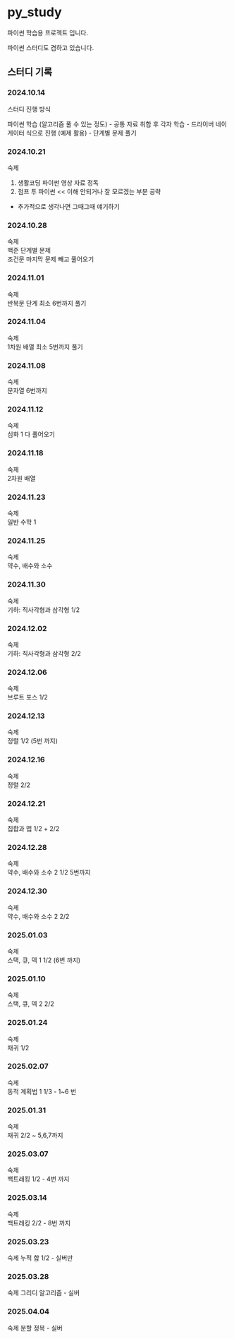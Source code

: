# py_study
파이썬 학습용 프로젝트 입니다.

파이썬 스터디도 겸하고 있습니다.


## 스터디 기록

### 2024.10.14
스터디 진행 방식

파이썬 학습 (알고리즘 풀 수 있는 정도)
    - 공통 자료 취합 후 각자 학습
    - 드라이버 네이게이터 식으로 진행 (예제 활용)
    - 단계별 문제 풀기

### 2024.10.21
숙제
1. 생활코딩 파이썬 영상 자료 정독
2. 점프 투 파이썬 << 이해 안되거나 잘 모르겠는 부분 공략
+ 추가적으로 생각나면 그때그때 얘기하기

### 2024.10.28
숙제    
백준 단계별 문제      
조건문 마지막 문제 빼고 풀어오기

### 2024.11.01
숙제     
반복문 단계 최소 6번까지 풀기   

### 2024.11.04
숙제    
1차원 배열 최소 5번까지 풀기

### 2024.11.08
숙제     
문자열 6번까지

### 2024.11.12
숙제        
심화 1 다 풀어오기

### 2024.11.18
숙제      
2차원 배열

### 2024.11.23
숙제     
일반 수학 1

### 2024.11.25
숙제     
약수, 배수와 소수

### 2024.11.30
숙제      
기하: 직사각형과 삼각형 1/2

### 2024.12.02
숙제     
기하: 직사각형과 삼각형 2/2

### 2024.12.06
숙제      
브루트 포스 1/2

### 2024.12.13
숙제      
정렬 1/2 (5번 까지)

### 2024.12.16
숙제     
정렬 2/2

### 2024.12.21
숙제       
집합과 맵 1/2 + 2/2

### 2024.12.28
숙제       
약수, 배수와 소수 2 1/2 5번까지

### 2024.12.30
숙제       
약수, 배수와 소수 2 2/2

### 2025.01.03
숙제      
스택, 큐, 덱 1 1/2 (6번 까지)      

### 2025.01.10
숙제       
스택, 큐, 덱 2 2/2

### 2025.01.24
숙제     
재귀 1/2

### 2025.02.07
숙제        
동적 계획법 1 1/3 - 1~6 번

### 2025.01.31
숙제    
재귀 2/2 ~ 5,6,7까지

### 2025.03.07
숙제    
백트래킹 1/2 - 4번 까지

### 2025.03.14
숙제         
백트래킹 2/2 - 8번 까지     

### 2025.03.23
숙제
누적 합 1/2 - 실버만

### 2025.03.28
숙제
그리디 알고리즘 - 실버

### 2025.04.04
숙제
분할 정복 - 실버
